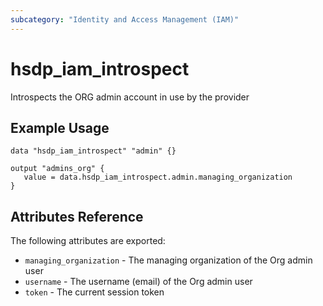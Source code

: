 ```yaml
---
subcategory: "Identity and Access Management (IAM)"
---
```


# hsdp_iam_introspect

Introspects the ORG admin account in use by the provider

## Example Usage

```hcl
data "hsdp_iam_introspect" "admin" {}
```

```hcl
output "admins_org" {
   value = data.hsdp_iam_introspect.admin.managing_organization
}
```

## Attributes Reference

The following attributes are exported:

* `managing_organization` - The managing organization of the Org admin user
* `username` - The username (email) of the Org admin user
* `token` - The current session token
